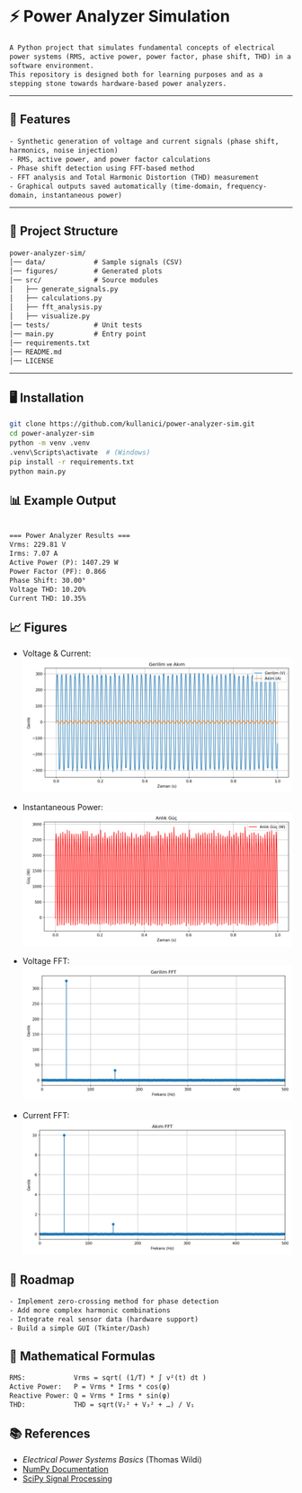 # ⚡ Power Analyzer Simulation
```
A Python project that simulates fundamental concepts of electrical power systems (RMS, active power, power factor, phase shift, THD) in a software environment.
This repository is designed both for learning purposes and as a stepping stone towards hardware-based power analyzers.
```
---

## 🚀 Features
```
- Synthetic generation of voltage and current signals (phase shift, harmonics, noise injection)
- RMS, active power, and power factor calculations
- Phase shift detection using FFT-based method
- FFT analysis and Total Harmonic Distortion (THD) measurement
- Graphical outputs saved automatically (time-domain, frequency-domain, instantaneous power)
```
---

## 📂 Project Structure

```
power-analyzer-sim/
│── data/            # Sample signals (CSV)
│── figures/         # Generated plots
│── src/             # Source modules
│   ├── generate_signals.py
│   ├── calculations.py
│   ├── fft_analysis.py
│   ├── visualize.py
│── tests/           # Unit tests
│── main.py          # Entry point
│── requirements.txt
│── README.md
│── LICENSE
```


---

## 🖥️ Installation

```bash
git clone https://github.com/kullanici/power-analyzer-sim.git
cd power-analyzer-sim
python -m venv .venv
.venv\Scripts\activate  # (Windows)
pip install -r requirements.txt
python main.py
```

## 📊 Example Output

```

=== Power Analyzer Results ===
Vrms: 229.81 V
Irms: 7.07 A
Active Power (P): 1407.29 W
Power Factor (PF): 0.866
Phase Shift: 30.00°
Voltage THD: 10.20%
Current THD: 10.35%

```

## 📈 Figures

- Voltage & Current:  
![Voltage & Current](figures/signals.png)

- Instantaneous Power:  
![Instantaneous Power](figures/power.png)

- Voltage FFT:  
![Voltage FFT](figures/fft_voltage.png)

- Current FFT:  
![Current FFT](figures/fft_current.png)


## 🎯 Roadmap
```
- Implement zero-crossing method for phase detection
- Add more complex harmonic combinations
- Integrate real sensor data (hardware support)
- Build a simple GUI (Tkinter/Dash)
```

## 🔢 Mathematical Formulas
```
RMS:            Vrms = sqrt( (1/T) * ∫ v²(t) dt )
Active Power:   P = Vrms * Irms * cos(φ)
Reactive Power: Q = Vrms * Irms * sin(φ)
THD:            THD = sqrt(V₂² + V₃² + …) / V₁

```

## 📚 References

- *Electrical Power Systems Basics* (Thomas Wildi)  
- [NumPy Documentation](https://numpy.org/doc/stable/)  
- [SciPy Signal Processing](https://docs.scipy.org/doc/scipy/reference/signal.html)


